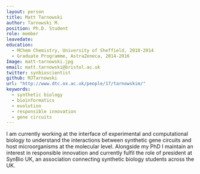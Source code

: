 ```yaml
---
layout: person
title: Matt Tarnowski
author: Tarnowski M.
position: Ph.D. Student
role: member
leavedate: 
education:
  - MChem Chemistry, University of Sheffield, 2010-2014
  - Graduate Programme, AstraZeneca, 2014-2016
Image: matt-tarnowski.jpg
email: matt.tarnowski@bristol.ac.uk
twitter: synbioscientist
github: MJTarnowski
url: "http://www.dtc.ox.ac.uk/people/17/tarnowskim/"
keywords:
  - synthetic biology
  - bioinformatics
  - evolution
  - responsible innovation
  - gene circuits
---
```

I am currently working at the interface of experimental and computational biology to understand the interactions between synthetic gene circuits and host microorganisms at the molecular level. Alongside my PhD I maintain an interest in responsible innovation and currently fulfil the role of president at SynBio UK, an association connecting synthetic biology students across the UK.
